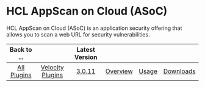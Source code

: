 
HCL AppScan on Cloud (ASoC)
===========================

HCL AppScan on Cloud (ASoC) is an application security offering that allows you to scan a web URL for security
vulnerabilities.

|Back to ...||Latest Version||||
| :---: | :---: | :---: | :---: | :---: | :---: |
|[All Plugins](../../index.md)|[Velocity Plugins](../README.md)|[3.0.11](https://github.com/UrbanCode/IBM-UCV-PLUGINS/raw/main/files/ucv-ext-asoc/ucv-ext-asoc:3.0.11.tar)|[Overview](overview.md)|[Usage](usage.md)|[Downloads](downloads.md)|
